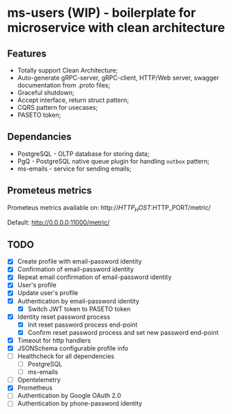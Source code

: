 # ms-users (WIP) - boilerplate for microservice with clean architecture

## Features
- Totally support Clean Architecture;
- Auto-generate gRPC-server, gRPC-client, HTTP/Web server, swagger documentation from .proto files;
- Graceful shutdown;
- Accept interface, return struct pattern;
- CQRS pattern for usecases;
- PASETO token;

## Dependancies

- PostgreSQL - OLTP database for storing data;
- PgQ - PostgreSQL native queue plugin for handling `outbox` pattern;
- ms-emails - service for sending emails;

## Prometeus metrics

Prometeus metrics available on:
http://$HTTP_HOST:$HTTP_PORT/metric/

Default:
http://0.0.0.0:11000/metric/

## TODO
- [x] Create profile with email-password identity
- [x] Confirmation of email-password identity
- [x] Repeat email confirmation of email-password identity
- [x] User's profile
- [x] Update user's profile
- [x] Authentication by email-password identity
    - [x] Switch JWT token to PASETO token
- [x] Identity reset password process
    - [x] Init reset password process end-point
    - [x] Confirm reset password process and set new password end-point
- [x] Timeout for http handlers
- [x] JSONSchema configurable profile info
- [ ] Healthcheck for all dependencies
    - [ ] PostgreSQL
    - [ ] ms-emails
- [ ] Opentelemetry
- [x] Prometheus
- [ ] Authentication by Google OAuth 2.0
- [ ] Authentication by phone-password identity